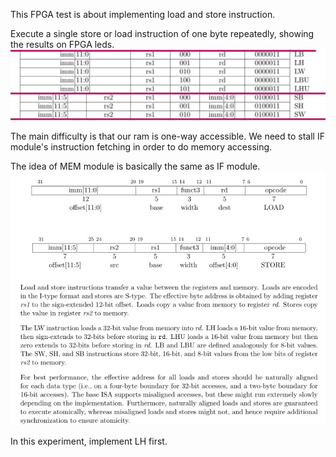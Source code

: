 This FPGA test is about implementing load and store instruction.

Execute a single store or load instruction of one byte repeatedly, showing the results on FPGA leds. 
![avatar](./ldst.png)

The main difficulty is that our ram is one-way accessible. We need to stall IF module's instruction fetching in order to do memory accessing. 

The idea of MEM module is basically the same as IF module. 
![avatar](./ldst_explain.png)

In this experiment, implement LH first. 